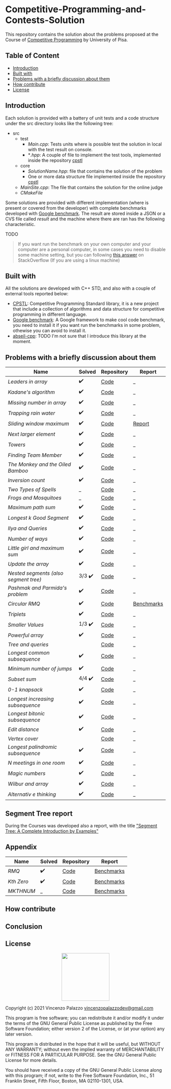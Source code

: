 # Competitive-Programming-and-Contests-Solution

This repository contains the solution about the problems proposed at the Course of [Competitive Programming](https://github.com/rossanoventurini/CompetitiveProgramming)
by University of Pisa.

## Table of Content

- [Introduction](https://github.com/vincenzopalazzo/Competitive-Programming-and-Contests-VP-Solution#introduction)
- [Built with](https://github.com/vincenzopalazzo/Competitive-Programming-and-Contests-VP-Solution#built-with)
- [Problems with a briefly discussion about them](https://github.com/vincenzopalazzo/Competitive-Programming-and-Contests-VP-Solution#problems-with-a-briefly-discussion-about-them)
- [How contribute](https://github.com/vincenzopalazzo/Competitive-Programming-and-Contests-VP-Solution#how-contribute)
- [License](https://github.com/vincenzopalazzo/Competitive-Programming-and-Contests-VP-Solution#license)

## Introduction

Each solution is provided with a battery of unit tests and a code structure under the src directory looks like the following tree:

- src
    - test
      - *Main.cpp*: Tests units where is possible test the solution in local with the test result on console.
      - **.hpp*: A couple of file to implement the test tools, implemented inside the repository [cpstl](https://vincenzopalazzo.github.io/cpstl/)
    - core
      - *SolutionName.hpp*: file that contains the solution of the problem
      - One or more data structure file implemented inside the repository [cpstl](https://vincenzopalazzo.github.io/cpstl/)
    - *MainSite.cpp*: The file that contains the solution for the online judge
    - *CMakeFile*

Some solutions are provided with different implementation (where is present or covered from the developer) with complete benchmarks developed with [Google benchmark](https://github.com/google/benchmark).
The result are stored inside a JSON or a CVS file called *result* and the machine where there are ran has the following characteristic.

TODO

> If you want run the benchmark on your own computer and your computer are a personal computer, in some cases you need to disable some machine setting, but you can following
[this answer](https://stackoverflow.com/a/48110959/10854225) on StackOverflow (If you are using a linux machine)

## Built with

All the solutions are developed with C++ STD, and also with a couple of external tools reported below:

- [CPSTL](): Competitive Programming Standard library, it is a new project that include a collection of algorithms and data structure for competitive programming in different language.
- [Google benchmark](): A Google framework to make cool code benchmark, you need to install it if you want run the benchmarks in some problem, othewise you can avoid to install it.
- [abseil-cpp](https://github.com/abseil/abseil-cpp): TODO I'm not sure that I introduce this library at the moment.

## Problems with a briefly discussion about them

Name | Solved | Repository | Report |
--- | --- | --- | --- |
*Leaders in array* | :heavy_check_mark: | [Code](https://vincenzopalazzo.github.io/Competitive-Programming-and-Contests-VP-Solution/LeadersInArray) | _ |
*Kadane's algorithm* | :heavy_check_mark: | [Code](https://vincenzopalazzo.github.io/Competitive-Programming-and-Contests-VP-Solution/KadanesAlgorithm) | _ |
*Missing number in array* | :heavy_check_mark: | [Code](https://vincenzopalazzo.github.io/Competitive-Programming-and-Contests-VP-Solution/MissingNumberInArray) | _ |
*Trapping rain water* | :heavy_check_mark: | [Code](https://vincenzopalazzo.github.io/Competitive-Programming-and-Contests-VP-Solution/TrappingRainWater) | _ |
*Sliding window maximum* | :heavy_check_mark: | [Code](https://vincenzopalazzo.github.io/Competitive-Programming-and-Contests-VP-Solution/SlidingWindowMaximum) | [Report](https://vincenzopalazzo.github.io/Competitive-Programming-and-Contests-VP-Solution/SlidingWindowMaximum/benchmark/docs) |
*Next larger element* | :heavy_check_mark: | [Code](https://vincenzopalazzo.github.io/Competitive-Programming-and-Contests-VP-Solution/NextLargerElement) | _ |
*Towers* | :heavy_check_mark: | [Code](https://vincenzopalazzo.github.io/Competitive-Programming-and-Contests-VP-Solution/Towers) | _ |
*Finding Team Member* | :heavy_check_mark: | [Code](https://vincenzopalazzo.github.io/Competitive-Programming-and-Contests-VP-Solution/FindingTeamMember) | _ |
*The Monkey and the Oiled Bamboo* | :heavy_check_mark:  | [Code](https://vincenzopalazzo.github.io/Competitive-Programming-and-Contests-VP-Solution/MonkeyAndBamboo) | _ |
*Inversion count* | :heavy_check_mark: | [Code](https://vincenzopalazzo.github.io/Competitive-Programming-and-Contests-VP-Solution/InversionCounting) | _ |
*Two Types of Spells* | _ | [Code]() | _ |
*Frogs and Mosquitoes* | _ | [Code]() | _ |
*Maximum path sum* | :heavy_check_mark: | [Code](https://vincenzopalazzo.github.io/Competitive-Programming-and-Contests-VP-Solution/MaximumPathSumBetween2LeafNodes) | _ |
*Longest k Good Segment* | :heavy_check_mark: | [Code](https://vincenzopalazzo.github.io/Competitive-Programming-and-Contests-VP-Solution/LongestkGoodSegment) | _ |
*Ilya and Queries* | :heavy_check_mark: | [Code](https://vincenzopalazzo.github.io/Competitive-Programming-and-Contests-VP-Solution/IlyaAndQueries) | _ |
*Number of ways* | :heavy_check_mark: | [Code](https://vincenzopalazzo.github.io/Competitive-Programming-and-Contests-VP-Solution/NumberOfWays) | _ |
*Little girl and maximum sum* | :heavy_check_mark: | [Code](https://vincenzopalazzo.github.io/Competitive-Programming-and-Contests-VP-Solution/LittleGirlandMaximumSum) | _ |
*Update the array* | :heavy_check_mark: | [Code](https://vincenzopalazzo.github.io/Competitive-Programming-and-Contests-VP-Solution/UpdateTheArray) | _ |
*Nested segments (also segment tree)* | 3/3 :heavy_check_mark: | [Code](https://vincenzopalazzo.github.io/Competitive-Programming-and-Contests-VP-Solution/NestedSegments) | _ |
*Pashmak and Parmida's problem* | :heavy_check_mark: | [Code](https://vincenzopalazzo.github.io/Competitive-Programming-and-Contests-VP-Solution/PashmakAndParmida) | _ |
*Circular RMQ* | :heavy_check_mark: | [Code](https://vincenzopalazzo.github.io/Competitive-Programming-and-Contests-VP-Solution/CircularRMQ) | [Benchmarks](https://vincenzopalazzo.github.io/Competitive-Programming-and-Contests-VP-Solution/CircularRMQ/benchmark/results/CircularRMQ_benchmark/) |
*Triplets* | :heavy_check_mark: | [Code](https://vincenzopalazzo.github.io/Competitive-Programming-and-Contests-VP-Solution/Triplets) | _ |
*Smaller Values* | 1/3 :heavy_check_mark: | [Code](https://vincenzopalazzo.github.io/Competitive-Programming-and-Contests-VP-Solution/SmallerValues) | _ |
*Powerful array* | :heavy_check_mark: | [Code](https://vincenzopalazzo.github.io/Competitive-Programming-and-Contests-VP-Solution/PowerfulArray) | _ |
*Tree and queries* | | [Code](https://vincenzopalazzo.github.io/Competitive-Programming-and-Contests-VP-Solution/) | _ |
*Longest common subsequence* | :heavy_check_mark:  | [Code](https://vincenzopalazzo.github.io/Competitive-Programming-and-Contests-VP-Solution/LongestCommonSubsequence) | _ |
*Minimum number of jumps* | :heavy_check_mark: | [Code](https://vincenzopalazzo.github.io/Competitive-Programming-and-Contests-VP-Solution/MinimumNumberOfJumps) | _ |
*Subset sum* | 4/4 :heavy_check_mark: | [Code](https://vincenzopalazzo.github.io/Competitive-Programming-and-Contests-VP-Solution/PartitionEqualSubsetSum) | _ |
*0-1 knapsack* | :heavy_check_mark: | [Code](https://vincenzopalazzo.github.io/Competitive-Programming-and-Contests-VP-Solution/01knapsack) | _ |
*Longest increasing subsequence* | :heavy_check_mark: | [Code](https://vincenzopalazzo.github.io/Competitive-Programming-and-Contests-VP-Solution/LongestIncreasingSubsequence) | _ |
*Longest bitonic subsequence* | :heavy_check_mark: | [Code](https://vincenzopalazzo.github.io/Competitive-Programming-and-Contests-VP-Solution/LongestBitonicSubsequence) | _ |
*Edit distance* | :heavy_check_mark: | [Code](https://vincenzopalazzo.github.io/Competitive-Programming-and-Contests-VP-Solution/EditDistance) | _ |
*Vertex cover* | | [Code](https://vincenzopalazzo.github.io/Competitive-Programming-and-Contests-VP-Solution/) | _ |
*Longest palindromic subsequence* | :heavy_check_mark: | [Code](https://vincenzopalazzo.github.io/Competitive-Programming-and-Contests-VP-Solution/LongestPalindromicSubsequence) | _ |
*N meetings in one room* | :heavy_check_mark: | [Code](https://vincenzopalazzo.github.io/Competitive-Programming-and-Contests-VP-Solution/NMeetingsInOneRoom) | _ |
*Magic numbers* | :heavy_check_mark: | [Code](https://vincenzopalazzo.github.io/Competitive-Programming-and-Contests-VP-Solution/MagicNumbers) | _ |
*Wilbur and array* | :heavy_check_mark: | [Code](https://vincenzopalazzo.github.io/Competitive-Programming-and-Contests-VP-Solution/WilburAndArray) | _ |
*Alternativ e thinking* | :heavy_check_mark: | [Code](https://vincenzopalazzo.github.io/Competitive-Programming-and-Contests-VP-Solution/AlternativeThinking) | _ |

## Segment Tree report

During the Courses was developed also a report, with the title ["Segment Tree: A Complete Introduction by Examples"](#TODO)

## Appendix

Name | Solved | Repository | Report |
--- | --- | --- | --- |
*RMQ* | :heavy_check_mark: | [Code](https://vincenzopalazzo.github.io/Competitive-Programming-and-Contests-VP-Solution/Appendix/report_experiment/RMQ) | [Benchmarks](https://vincenzopalazzo.github.io/Competitive-Programming-and-Contests-VP-Solution/Appendix/report_experiment/RMQ/benchmark/results/RMQ_benchmark) |
*Kth Zero* | :heavy_check_mark: | [Code](https://vincenzopalazzo.github.io/Competitive-Programming-and-Contests-VP-Solution/Appendix/report_experiment/FindKthZero) | [Benchmarks](https://vincenzopalazzo.github.io/Competitive-Programming-and-Contests-VP-Solution/) |
*MKTHNUM* | _ | [Code](https://vincenzopalazzo.github.io/Competitive-Programming-and-Contests-VP-Solution/Appendix/report_experiment/KQUERY) | [Benchmarks](https://vincenzopalazzo.github.io/Competitive-Programming-and-Contests-VP-Solution/) |

## How contribute

## Conclusion

## License

<div align="center">
  <img src="https://opensource.org/files/osi_keyhole_300X300_90ppi_0.png" width="150" height="150"/>
</div>

Copyright (c) 2021 Vincenzo Palazzo vincenzopalazzodev@gmail.com

This program is free software; you can redistribute it and/or
modify it under the terms of the GNU General Public License
as published by the Free Software Foundation; either version 2
of the License, or (at your option) any later version.

This program is distributed in the hope that it will be useful,
but WITHOUT ANY WARRANTY; without even the implied warranty of
MERCHANTABILITY or FITNESS FOR A PARTICULAR PURPOSE.  See the
GNU General Public License for more details.

You should have received a copy of the GNU General Public License
along with this program; if not, write to the Free Software
Foundation, Inc., 51 Franklin Street, Fifth Floor, Boston, MA  02110-1301, USA.
